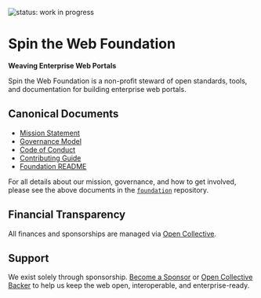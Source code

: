 
![status: work in progress](https://img.shields.io/badge/status-WIP-yellow)

# Spin the Web Foundation

**Weaving Enterprise Web Portals**

Spin the Web Foundation is a non-profit steward of open standards, tools, and documentation for building enterprise web portals.

## Canonical Documents

- [Mission Statement](../../foundation/MISSION.md)
- [Governance Model](../../foundation/GOVERNANCE.md)
- [Code of Conduct](../../foundation/CODE_OF_CONDUCT.md)
- [Contributing Guide](../../foundation/CONTRIBUTING.md)
- [Foundation README](../../foundation/README.md)

For all details about our mission, governance, and how to get involved, please see the above documents in the [`foundation`](../../foundation/) repository.

## Financial Transparency

All finances and sponsorships are managed via [Open Collective](https://opencollective.com/spintheweb).

## Support

We exist solely through sponsorship. [Become a Sponsor](https://github.com/sponsors/spintheweb) or [Open Collective Backer](https://opencollective.com/spintheweb) to help us keep the web open, interoperable, and enterprise-ready.
